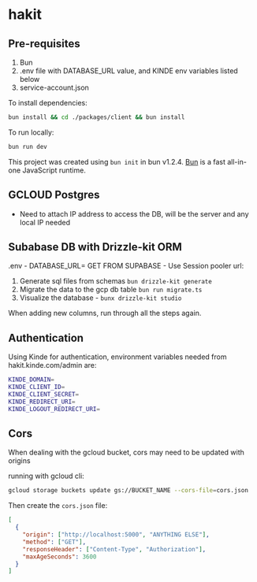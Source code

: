 
# hakit

## Pre-requisites

1. Bun
2. .env file with DATABASE_URL value, and KINDE env variables listed below
3. service-account.json

To install dependencies:

```bash
bun install && cd ./packages/client && bun install
```

To run locally:

```bash
bun run dev
```

This project was created using `bun init` in bun v1.2.4. [Bun](https://bun.sh) is a fast all-in-one JavaScript runtime.

## GCLOUD Postgres
- Need to attach IP address to access the DB, will be the server and any local IP needed


## Subabase DB with Drizzle-kit ORM

.env - DATABASE_URL= GET FROM SUPABASE - Use Session pooler url:

1. Generate sql files from schemas `bun drizzle-kit generate`
2. Migrate the data to the gcp db table `bun run migrate.ts`
3. Visualize the database - `bunx drizzle-kit studio`

When adding new columns, run through all the steps again.

## Authentication
Using Kinde for authentication, environment variables needed from hakit.kinde.com/admin are:

```bash
KINDE_DOMAIN=
KINDE_CLIENT_ID=
KINDE_CLIENT_SECRET=
KINDE_REDIRECT_URI=
KINDE_LOGOUT_REDIRECT_URI=
```
## Cors
When dealing with the gcloud bucket, cors may need to be updated with origins

running with gcloud cli:

```bash
gcloud storage buckets update gs://BUCKET_NAME --cors-file=cors.json
```

Then create the `cors.json` file:

```json
[
  {
    "origin": ["http://localhost:5000", "ANYTHING ELSE"],
    "method": ["GET"],
    "responseHeader": ["Content-Type", "Authorization"],
    "maxAgeSeconds": 3600
  }
]
```